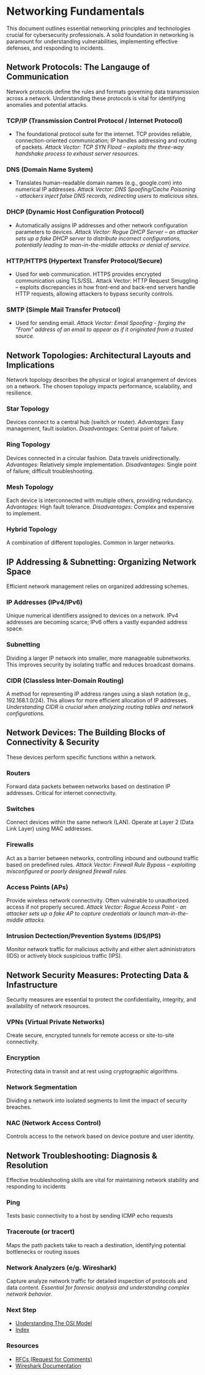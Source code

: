 # Networking Fundamentals
This document outlines essential networking principles and technologies crucial for cybersecurity professionals. A solid foundation in networking is paramount for understanding vulnerabilities, implementing effective defenses, and responding to incidents.

## Network Protocols: The Langauge of Communication
Network protocols define the rules and formats governing data transmission across a network. Understanding these protocols is vital for identifying anomalies and potential attacks.

### TCP/IP (Transmission Control Protocol / Internet Protocol)
 - The foundational protocol suite for the internet. TCP provides reliable, connection-oriented communication; IP handles addressing and routing of packets. *Attack Vector: TCP SYN Flood – exploits the three-way handshake process to exhaust server resources.*

### DNS (Domain Name System)
 - Translates human-readable domain names (e.g., google.com) into numerical IP addresses. *Attack Vector: DNS Spoofing/Cache Poisoning - attackers inject false DNS records, redirecting users to malicious sites.*

### DHCP (Dynamic Host Configuration Protocol)
 - Automatically assigns IP addresses and other network configuration parameters to devices. *Attack Vector: Rogue DHCP Server – an attacker sets up a fake DHCP server to distribute incorrect configurations, potentially leading to man-in-the-middle attacks or denial of service.*

### HTTP/HTTPS (Hypertext Transfer Protocol/Secure)
 - Used for web communication. HTTPS provides encrypted communication using TLS/SSL. Attack Vector: HTTP Request Smuggling – exploits discrepancies in how front-end and back-end servers handle HTTP requests, allowing attackers to bypass security controls.

### SMTP (Simple Mail Transfer Protocol)
 - Used for sending email. *Attack Vector: Email Spoofing - forging the "From" address of an email to appear as if it originated from a trusted source.*

## Network Topologies: Architectural Layouts and Implications
Network topology describes the physical or logical arrangement of devices on a network. The chosen topology impacts performance, scalability, and resilience.

### Star Topology
Devices connect to a central hub (switch or router). *Advantages:* Easy management, fault isolation. *Disadvantages:* Central point of failure.

### Ring Topology
Devices connected in a circular fashion. Data travels unidirectionally. *Advantages:* Relatively simple implementation. *Disadvantages:* Single point of failure; difficult troubleshooting.

### Mesh Topology
Each device is interconnected with multiple others, providing redundancy. *Advantages:* High fault tolerance. *Disadvantages:* Complex and expensive to implement.

### Hybrid Topology
A combination of different topologies. Common in larger networks.

## IP Addressing & Subnetting: Organizing Network Space
Efficient network management relies on organized addressing schemes.

### IP Addresses (IPv4/IPv6)
Unique numerical identifiers assigned to devices on a network. IPv4 addresses are becoming scarce; IPv6 offers a vastly expanded address space.

### Subnetting
Dividing a larger IP network into smaller, more manageable subnetworks. This improves security by isolating traffic and reduces broadcast domains.

### CIDR (Classless Inter-Domain Routing)
 A method for representing IP address ranges using a slash notation (e.g., 192.168.1.0/24). This allows for more efficient allocation of IP addresses. *Understanding CIDR is crucial when analyzing routing tables and network configurations.*

 ## Network Devices: The Building Blocks of Connectivity & Security
 These devices perform specific functions within a network.

 ### Routers
Forward data packets between networks based on destination IP addresses. Critical for internet connectivity.

 ### Switches
Connect devices within the same network (LAN). Operate at Layer 2 (Data Link Layer) using MAC addresses.

 ### Firewalls
Act as a barrier between networks, controlling inbound and outbound traffic based on predefined rules. *Attack Vector: Firewall Rule Bypass – exploiting misconfigured or poorly designed firewall rules.*

 ### Access Points (APs)
Provide wireless network connectivity. Often vulnerable to unauthorized access if not properly secured. *Attack Vector: Rogue Access Point - an attacker sets up a fake AP to capture credentials or launch man-in-the-middle attacks.*

 ### Intrusion Dectection/Prevention Systems (IDS/IPS)
Monitor network traffic for malicious activity and either alert administrators (IDS) or actively block suspicious traffic (IPS).

## Network Security Measures: Protecting Data & Infastructure
Security measures are essential to protect the confidentiality, integrity, and availability of network resources.

### VPNs (Virtual Private Networks)
Create secure, encrypted tunnels for remote access or site-to-site connectivity.

### Encryption
Protecting data in transit and at rest using cryptographic algorithms.

### Network Segmentation
Dividing a network into isolated segments to limit the impact of security breaches.

### NAC (Network Access Control)
Controls access to the network based on device posture and user identity.

## Network Troubleshooting: Diagnosis & Resolution
Effective troubleshooting skills are vital for maintaining network stability and responding to incidents

### Ping
Tests basic connectivity to a host by sending ICMP echo requests

### Traceroute (or tracert)
Maps the path packets take to reach a destination, identifying potential bottlenecks or routing issues

### Network Analyzers (e/g. Wireshark)
Capture analyze network traffic for detailed inspection of protocols and data content. *Essential for forensic analysis and understanding complex network behavior.*

### Next Step
- [Understanding The OSI Model](https://github.com/Sisu-Sus/CyberSec-RoadMap/blob/main/Networking_Knowledge/Understand_The_OSI_Model.md)
- [Index](https://github.com/Sisu-Sus/CyberSec-RoadMap/blob/main/index.md)

### Resources
- [RFCs (Request for Comments)](www.rfc-editor.org)
- [Wireshark Documentation](www.wireshark.org/docs/)
